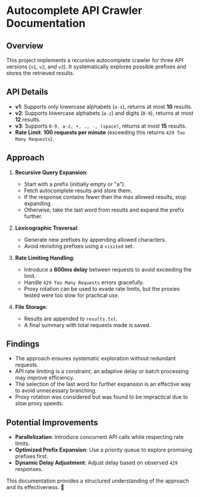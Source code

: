 # Autocomplete API Crawler Documentation

## Overview
This project implements a recursive autocomplete crawler for three API versions (`v1`, `v2`, and `v3`). It systematically explores possible prefixes and stores the retrieved results.

## API Details
- **v1**: Supports only lowercase alphabets (`a-z`), returns at most **10** results.
- **v2**: Supports lowercase alphabets (`a-z`) and digits (`0-9`), returns at most **12** results.
- **v3**: Supports `0-9, a-z, +, ., -, (space)`, returns at most **15** results.
- **Rate Limit**: **100 requests per minute** (exceeding this returns `429 Too Many Requests`).

## Approach
1. **Recursive Query Expansion**: 
   - Start with a prefix (initially empty or "a").
   - Fetch autocomplete results and store them.
   - If the response contains fewer than the max allowed results, stop expanding.
   - Otherwise, take the last word from results and expand the prefix further.

2. **Lexicographic Traversal**:
   - Generate new prefixes by appending allowed characters.
   - Avoid revisiting prefixes using a `visited` set.

3. **Rate Limiting Handling**:
   - Introduce a **600ms delay** between requests to avoid exceeding the limit.
   - Handle `429 Too Many Requests` errors gracefully.
   - Proxy rotation can be used to evade rate limits, but the proxies tested were too slow for practical use.

4. **File Storage**:
   - Results are appended to `results.txt`.
   - A final summary with total requests made is saved.

## Findings
- The approach ensures systematic exploration without redundant requests.
- API rate limiting is a constraint; an adaptive delay or batch processing may improve efficiency.
- The selection of the last word for further expansion is an effective way to avoid unnecessary branching.
- Proxy rotation was considered but was found to be impractical due to slow proxy speeds.

## Potential Improvements
- **Parallelization**: Introduce concurrent API calls while respecting rate limits.
- **Optimized Prefix Expansion**: Use a priority queue to explore promising prefixes first.
- **Dynamic Delay Adjustment**: Adjust delay based on observed `429` responses.

This documentation provides a structured understanding of the approach and its effectiveness. 🚀

